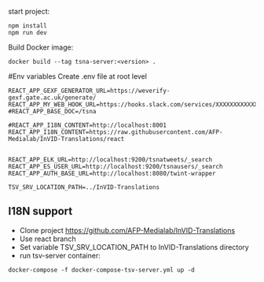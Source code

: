 start project:
```
npm install
npm run dev
````

Build Docker image:

```
docker build --tag tsna-server:<version> .
```

#Env variables
Create .env file at root level

```
REACT_APP_GEXF_GENERATOR_URL=https://weverify-gexf.gate.ac.uk/generate/
REACT_APP_MY_WEB_HOOK_URL=https://hooks.slack.com/services/XXXXXXXXXXXXX
#REACT_APP_BASE_DOC=/tsna

#REACT_APP_I18N_CONTENT=http://localhost:8001
REACT_APP_I18N_CONTENT=https://raw.githubusercontent.com/AFP-Medialab/InVID-Translations/react


REACT_APP_ELK_URL=http://localhost:9200/tsnatweets/_search
REACT_APP_ES_USER_URL=http://localhost:9200/tsnausers/_search
REACT_APP_AUTH_BASE_URL=http://localhost:8080/twint-wrapper

TSV_SRV_LOCATION_PATH=../InVID-Translations
```

## I18N support
* Clone project https://github.com/AFP-Medialab/InVID-Translations
* Use react branch
* Set variable TSV_SRV_LOCATION_PATH to InVID-Translations directory
* run tsv-server container:
```
docker-compose -f docker-compose-tsv-server.yml up -d
```